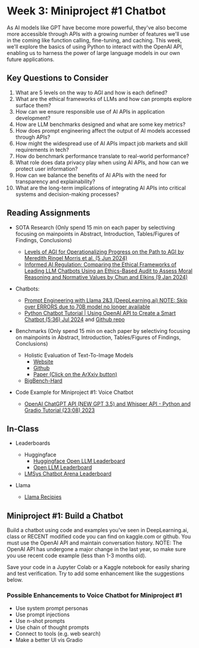# Week 3: Miniproject #1 Chatbot

As AI models like GPT have become more powerful, they've also become more accessible through APIs with a growing number of features we'll use in the coming like function calling, fine-tuning, and caching. This week, we'll explore the basics of using Python to interact with the OpenAI API, enabling us to harness the power of large language models in our own future applications.

## Key Questions to Consider

1. What are 5 levels on the way to AGI and how is each defined?
2. What are the ethical frameworks of LLMs and how can prompts explore surface them?
3. How can we ensure responsible use of AI APIs in application development?
4. How are LLM benchmarks designed and what are some key metrics?
5. How does prompt engineering affect the output of AI models accessed through APIs?
6. How might the widespread use of AI APIs impact job markets and skill requirements in tech?
7. How do benchmark performance translate to real-world performance?
8. What role does data privacy play when using AI APIs, and how can we protect user information?
9. How can we balance the benefits of AI APIs with the need for transparency and explainability?
10. What are the long-term implications of integrating AI APIs into critical systems and decision-making processes?

## Reading Assignments

* SOTA Research (Only spend 15 min on each paper by selectiving focusing on mainpoints in Abstract, Introduction, Tables/Figures of Findings, Conclusions)
  * [Levels of AGI for Operationalizing Progress on the Path to AGI by Meredith Ringel Morris et al. (5 Jun 2024)](https://arxiv.org/pdf/2311.02462)
  * [Informed AI Regulation: Comparing the Ethical Frameworks of Leading LLM Chatbots Using an Ethics-Based Audit to Assess Moral Reasoning and Normative Values by Chun and Elkins (9 Jan 2024)](https://www.semanticscholar.org/paper/Informed-AI-Regulation%3A-Comparing-the-Ethical-of-an-Chun-Elkins/f55294c223752a7159c438951dbf6e6b66cd2e31)

* Chatbots:
  * [Prompt Engineering with Llama 2&3 (DeepLearning.ai) NOTE: Skip over ERRORS due to 70B model no longer available](https://learn.deeplearning.ai/courses/prompt-engineering-with-llama-2/lesson/1/introduction)
  * [Python Chatbot Tutorial | Using OpenAI API to Create a Smart Chatbot (5:36) Jul 2024](https://www.youtube.com/watch?v=w55C8cLWz74)  and [Github repo](https://github.com/debeshm/Python-ChatGPT/blob/main/chatbot.py)

* Benchmarks (Only spend 15 min on each paper by selectiving focusing on mainpoints in Abstract, Introduction, Tables/Figures of Findings, Conclusions)
  * Holistic Evaluation of Text-To-Image Models
    * [Website](https://crfm.stanford.edu/helm/lite/latest/)
    * [Github](https://github.com/stanford-crfm/helm)
    * [Paper (Click on the ArXxiv button)](https://www.semanticscholar.org/paper/Holistic-Evaluation-of-Language-Models-Liang-Bommasani/ce913026f693101e54d3ab9152e107034d81fce1) 
  * [BigBench-Hard](https://arxiv.org/pdf/2206.04615)

* Code Example for Miniproject #1: Voice Chatbot
  * [OpenAI ChatGPT API (NEW GPT 3.5) and Whisper API - Python and Gradio Tutorial (23:08) 2023](https://www.youtube.com/watch?v=Si0vFx_dJ5Y)

## In-Class

* Leaderboards
  * Huggingface
    * [Huggingface Open LLM Leaderboard](https://huggingface.co/open-llm-leaderboard)
    * [Open LLM Leaderboard](https://huggingface.co/spaces/open-llm-leaderboard/open_llm_leaderboard)
  * [LMSys Chatbot Arena Leaderboard](https://huggingface.co/spaces/lmsys/chatbot-arena-leaderboard)

* Llama
  * [Llama Recipies](https://github.com/Meta-Llama/llama-recipes)

## Miniproject #1: Build a Chatbot

Build a chatbot using code and examples you've seen in DeepLearning.ai, class or RECENT modified code you can find on kaggle.com or github. You must use the OpenAI API and maintain conversation history. NOTE: The OpenAI API has undergone a major change in the last year, so make sure you use recent code example (less than 1-3 months old).

Save your code in a Jupyter Colab or a Kaggle notebook for easily sharing and test verification. Try to add some enhancement like the suggestions below.

### Possible Enhancements to Voice Chatbot for Miniproject #1

* Use system prompt personas
* Use prompt injections
* Use n-shot prompts
* Use chain of thought prompts
* Connect to tools (e.g. web search)
* Make a better UI vis Gradio